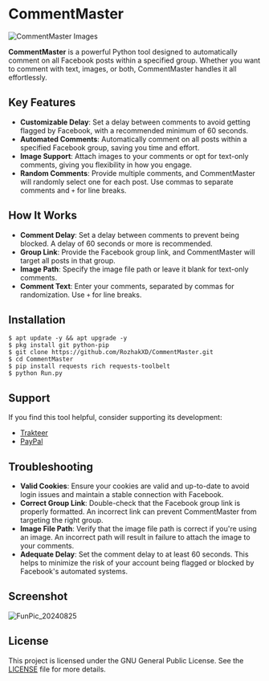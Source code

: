 # CommentMaster
![CommentMaster Images](https://github.com/user-attachments/assets/eb333ed7-2276-4eea-8218-08a6fd3daede)

**CommentMaster** is a powerful Python tool designed to automatically comment on all Facebook posts within a specified group. Whether you want to comment with text, images, or both, CommentMaster handles it all effortlessly.

## Key Features
- **Customizable Delay**: Set a delay between comments to avoid getting flagged by Facebook, with a recommended minimum of 60 seconds.
- **Automated Comments**: Automatically comment on all posts within a specified Facebook group, saving you time and effort.
- **Image Support**: Attach images to your comments or opt for text-only comments, giving you flexibility in how you engage.
- **Random Comments**: Provide multiple comments, and CommentMaster will randomly select one for each post. Use commas to separate comments and `+` for line breaks.

## How It Works
- **Comment Delay**: Set a delay between comments to prevent being blocked. A delay of 60 seconds or more is recommended.
- **Group Link**: Provide the Facebook group link, and CommentMaster will target all posts in that group.
- **Image Path**: Specify the image file path or leave it blank for text-only comments.
- **Comment Text**: Enter your comments, separated by commas for randomization. Use `+` for line breaks.

## Installation
```
$ apt update -y && apt upgrade -y
$ pkg install git python-pip
$ git clone https://github.com/RozhakXD/CommentMaster.git
$ cd CommentMaster
$ pip install requests rich requests-toolbelt
$ python Run.py
```

## Support
If you find this tool helpful, consider supporting its development:

- [Trakteer](https://trakteer.id/rozhak_official/tip)
- [PayPal](https://paypal.me/rozhak9)

## Troubleshooting
- **Valid Cookies**: Ensure your cookies are valid and up-to-date to avoid login issues and maintain a stable connection with Facebook.
- **Correct Group Link**: Double-check that the Facebook group link is properly formatted. An incorrect link can prevent CommentMaster from targeting the right group.
- **Image File Path**: Verify that the image file path is correct if you're using an image. An incorrect path will result in failure to attach the image to your comments.
- **Adequate Delay**: Set the comment delay to at least 60 seconds. This helps to minimize the risk of your account being flagged or blocked by Facebook's automated systems.

## Screenshot
![FunPic_20240825](https://github.com/user-attachments/assets/787ca2ce-482c-4bfe-858a-d342b2a1c487)

## License
This project is licensed under the GNU General Public License. See the [LICENSE](https://github.com/RozhakXD/CommentMaster?tab=GPL-3.0-1-ov-file) file for more details.
